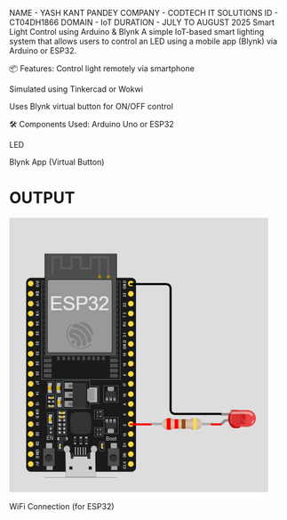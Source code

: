 NAME - YASH KANT PANDEY COMPANY - CODTECH IT SOLUTIONS ID - CT04DH1866 DOMAIN - IoT DURATION - JULY TO AUGUST 2025
 Smart Light Control using Arduino & Blynk
A simple IoT-based smart lighting system that allows users to control an LED using a mobile app (Blynk) via Arduino or ESP32.

📦 Features:
Control light remotely via smartphone

Simulated using Tinkercad or Wokwi

Uses Blynk virtual button for ON/OFF control

🛠️ Components Used:
Arduino Uno or ESP32

LED

Blynk App (Virtual Button)
# OUTPUT
![image alt](https://github.com/yashmathura/codtechT1/blob/dae12b7f538e1e05bb4846b38937821ab4a7dcfe/Screenshot%202025-07-08%20183311.png)

WiFi Connection (for ESP32)
